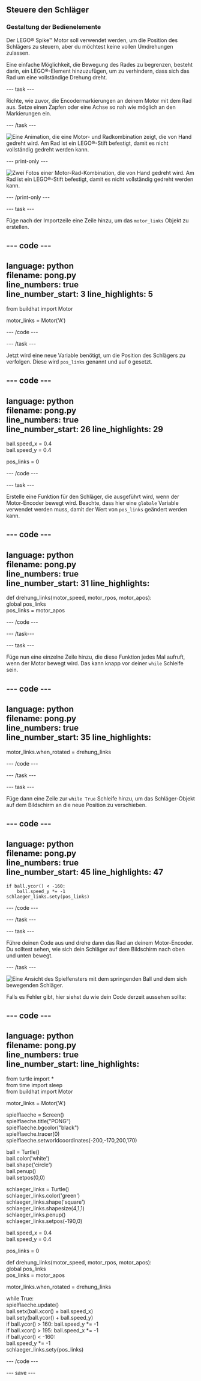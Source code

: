 ## Steuere den Schläger

### Gestaltung der Bedienelemente

Der LEGO® Spike™ Motor soll verwendet werden, um die Position des Schlägers zu steuern, aber du möchtest keine vollen Umdrehungen zulassen.

Eine einfache Möglichkeit, die Bewegung des Rades zu begrenzen, besteht darin, ein LEGO®-Element hinzuzufügen, um zu verhindern, dass sich das Rad um eine vollständige Drehung dreht.

--- task ---

Richte, wie zuvor, die Encodermarkierungen an deinem Motor mit dem Rad aus. Setze einen Zapfen oder eine Achse so nah wie möglich an den Markierungen ein.

--- /task ---

![Eine Animation, die eine Motor- und Radkombination zeigt, die von Hand gedreht wird. Am Rad ist ein LEGO®-Stift befestigt, damit es nicht vollständig gedreht werden kann.](images/motor_block.gif)

--- print-only ---

![Zwei Fotos einer Motor-Rad-Kombination, die von Hand gedreht wird. Am Rad ist ein LEGO®-Stift befestigt, damit es nicht vollständig gedreht werden kann.](images/sidebyside.png)

--- /print-only ---


--- task ---

Füge nach der Importzeile eine Zeile hinzu, um das `motor_links` Objekt zu erstellen.

--- code ---
---
language: python   
filename: pong.py   
line_numbers: true   
line_number_start: 3
line_highlights: 5
---

from buildhat import Motor

motor_links = Motor('A')

--- /code ---

--- /task ---

Jetzt wird eine neue Variable benötigt, um die Position des Schlägers zu verfolgen. Diese wird `pos_links` genannt und auf `0` gesetzt.

--- code ---
---
language: python   
filename: pong.py   
line_numbers: true   
line_number_start: 26
line_highlights: 29
---

ball.speed_x = 0.4   
ball.speed_y = 0.4

pos_links = 0

--- /code ---

--- task ---

Erstelle eine Funktion für den Schläger, die ausgeführt wird, wenn der Motor-Encoder bewegt wird. Beachte, dass hier eine `globale` Variable verwendet werden muss, damit der Wert von `pos_links` geändert werden kann.

--- code ---
---
language: python   
filename: pong.py   
line_numbers: true   
line_number_start: 31
line_highlights:
---

def drehung_links(motor_speed, motor_rpos, motor_apos):   
global pos_links   
pos_links = motor_apos

--- /code ---

--- /task---

--- task ---

Füge nun eine einzelne Zeile hinzu, die diese Funktion jedes Mal aufruft, wenn der Motor bewegt wird. Das kann knapp vor deiner `while` Schleife sein.

--- code ---
---
language: python   
filename: pong.py   
line_numbers: true   
line_number_start: 35
line_highlights:
---

motor_links.when_rotated = drehung_links

--- /code ---

--- /task ---

--- task ---

Füge dann eine Zeile zur `while True` Schleife hinzu, um das Schläger-Objekt auf dem Bildschirm an die neue Position zu verschieben.

--- code ---
---
language: python   
filename: pong.py   
line_numbers: true   
line_number_start: 45
line_highlights: 47
---

    if ball.ycor() < -160:   
        ball.speed_y *= -1   
    schlaeger_links.sety(pos_links)

--- /code ---

--- /task ---

--- task ---

Führe deinen Code aus und drehe dann das Rad an deinem Motor-Encoder. Du solltest sehen, wie sich dein Schläger auf dem Bildschirm nach oben und unten bewegt.

--- /task ---

![Eine Ansicht des Spielfensters mit dem springenden Ball und dem sich bewegenden Schläger.](images/moving_paddle.gif)

Falls es Fehler gibt, hier siehst du wie dein Code derzeit aussehen sollte:

--- code ---
---
language: python   
filename: pong.py   
line_numbers: true   
line_number_start:
line_highlights:
---

from turtle import *   
from time import sleep   
from buildhat import Motor

motor_links = Motor('A')

spielflaeche = Screen()   
spielflaeche.title("PONG")   
spielflaeche.bgcolor("black")   
spielflaeche.tracer(0)   
spielflaeche.setworldcoordinates(-200,-170,200,170)

ball = Turtle()   
ball.color('white')   
ball.shape('circle')   
ball.penup()   
ball.setpos(0,0)

schlaeger_links = Turtle()   
schlaeger_links.color('green')   
schlaeger_links.shape('square')   
schlaeger_links.shapesize(4,1,1)   
schlaeger_links.penup()   
schlaeger_links.setpos(-190,0)

ball.speed_x = 0.4   
ball.speed_y = 0.4

pos_links = 0


def drehung_links(motor_speed, motor_rpos, motor_apos):   
global pos_links   
pos_links = motor_apos


motor_links.when_rotated = drehung_links

while True:   
spielflaeche.update()   
ball.setx(ball.xcor() + ball.speed_x)   
ball.sety(ball.ycor() + ball.speed_y)   
if ball.ycor() > 160: ball.speed_y *= -1   
if ball.xcor() > 195: ball.speed_x *= -1   
if ball.ycor() < -160:   
ball.speed_y *= -1   
schlaeger_links.sety(pos_links)

--- /code ---

--- save ---